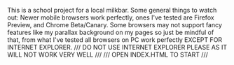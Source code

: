 This is a school project for a local milkbar. 
Some general things to watch out:
Newer mobile browsers work perfectly, ones I've tested are Firefox Preview, and Chrome Beta/Canary.
Some browsers may not support fancy features like my parallax background on my pages so just be mindful of that, from what I've tested all browsers on PC work perfectly EXCEPT FOR INTERNET EXPLORER.
/// DO NOT USE INTERNET EXPLORER PLEASE AS IT WILL NOT WORK VERY WELL ///
/// OPEN INDEX.HTML TO START ///
